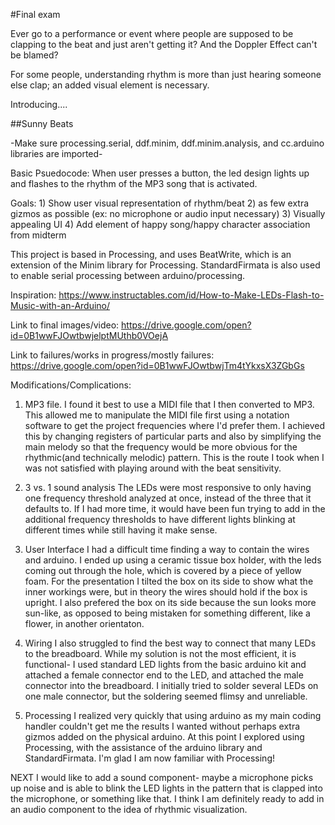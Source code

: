 #Final exam

Ever go to a performance or event where people are supposed to be clapping to the beat and just aren't getting it? And the Doppler Effect can't be blamed?

For some people, understanding rhythm is more than just hearing someone else clap; an added visual element is necessary.

Introducing....

##Sunny Beats

-Make sure processing.serial, ddf.minim, ddf.minim.analysis, and cc.arduino libraries are imported-

Basic Psuedocode: When user presses a button, the led design lights up and flashes to the rhythm of the MP3 song that is activated.

Goals: 1) Show user visual representation of rhythm/beat
       2) as few extra gizmos as possible (ex: no microphone or audio input necessary)
       3) Visually appealing UI
       4) Add element of happy song/happy character association from midterm

This project is based in Processing, and uses BeatWrite, which is an extension of the Minim library for Processing. StandardFirmata is also used to enable serial processing between arduino/processing.

Inspiration: https://www.instructables.com/id/How-to-Make-LEDs-Flash-to-Music-with-an-Arduino/

Link to final images/video:
https://drive.google.com/open?id=0B1wwFJOwtbwjelptMUthb0VOejA

Link to failures/works in progress/mostly failures:
https://drive.google.com/open?id=0B1wwFJOwtbwjTm4tYkxsX3ZGbGs



Modifications/Complications:
1. MP3 file.
I found it best to use a MIDI file that I then converted to MP3. This allowed me to manipulate the MIDI file first using a notation software to get the project frequencies where I'd prefer them. I achieved this by changing registers of particular parts and also by simplifying the main melody so that the frequency would be more obvious for the rhythmic(and technically melodic) pattern. This is the route I took when I was not satisfied with playing around with the beat sensitivity.

2. 3 vs. 1 sound analysis
The LEDs were most responsive to only having one frequency threshold analyzed at once, instead of the three that it defaults to. If I had more time, it would have been fun trying to add in the additional frequency thresholds to have different lights blinking at different times while still having it make sense.

3. User Interface
I had a difficult time finding a way to contain the wires and arduino. I ended up using a ceramic tissue box holder, with the leds coming out through the hole, which is covered by a piece of yellow foam. For the presentation I tilted the box on its side to show what the inner workings were, but in theory the wires should hold if the box is upright. I also prefered the box on its side because the sun looks more sun-like, as opposed to being mistaken for something different, like a flower, in another orientaton.

4. Wiring
I also struggled to find the best way to connect that many LEDs to the breadboard. While my solution is not the most efficient, it is functional- I used standard LED lights from the basic arduino kit and attached a female connector end to the LED, and attached the male connector into the breadboard. I initially tried to solder several LEDs on one male connector, but the soldering seemed flimsy and unreliable.

5. Processing
I realized very quickly that using arduino as my main coding handler couldn't get me the results I wanted without perhaps extra gizmos added on the physical arduino. At this point I explored using Processing, with the assistance of the arduino library and StandardFirmata. I'm glad I am now familiar with Processing!

NEXT
I would like to add a sound component- maybe a microphone picks up noise and is able to blink the LED lights in the pattern that is clapped into the microphone, or something like that. I think I am definitely ready to add in an audio component to the idea of rhythmic visualization.
